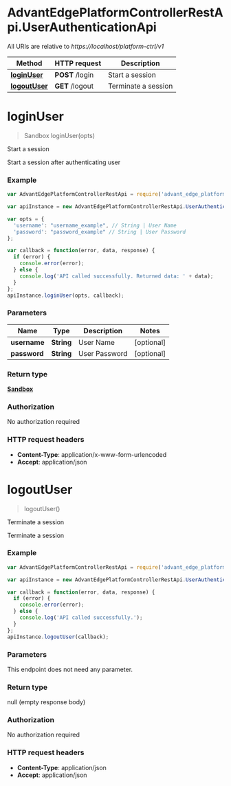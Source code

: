 # AdvantEdgePlatformControllerRestApi.UserAuthenticationApi

All URIs are relative to *https://localhost/platform-ctrl/v1*

Method | HTTP request | Description
------------- | ------------- | -------------
[**loginUser**](UserAuthenticationApi.md#loginUser) | **POST** /login | Start a session
[**logoutUser**](UserAuthenticationApi.md#logoutUser) | **GET** /logout | Terminate a session


<a name="loginUser"></a>
# **loginUser**
> Sandbox loginUser(opts)

Start a session

Start a session after authenticating user

### Example
```javascript
var AdvantEdgePlatformControllerRestApi = require('advant_edge_platform_controller_rest_api');

var apiInstance = new AdvantEdgePlatformControllerRestApi.UserAuthenticationApi();

var opts = { 
  'username': "username_example", // String | User Name
  'password': "password_example" // String | User Password
};

var callback = function(error, data, response) {
  if (error) {
    console.error(error);
  } else {
    console.log('API called successfully. Returned data: ' + data);
  }
};
apiInstance.loginUser(opts, callback);
```

### Parameters

Name | Type | Description  | Notes
------------- | ------------- | ------------- | -------------
 **username** | **String**| User Name | [optional] 
 **password** | **String**| User Password | [optional] 

### Return type

[**Sandbox**](Sandbox.md)

### Authorization

No authorization required

### HTTP request headers

 - **Content-Type**: application/x-www-form-urlencoded
 - **Accept**: application/json

<a name="logoutUser"></a>
# **logoutUser**
> logoutUser()

Terminate a session

Terminate a session

### Example
```javascript
var AdvantEdgePlatformControllerRestApi = require('advant_edge_platform_controller_rest_api');

var apiInstance = new AdvantEdgePlatformControllerRestApi.UserAuthenticationApi();

var callback = function(error, data, response) {
  if (error) {
    console.error(error);
  } else {
    console.log('API called successfully.');
  }
};
apiInstance.logoutUser(callback);
```

### Parameters
This endpoint does not need any parameter.

### Return type

null (empty response body)

### Authorization

No authorization required

### HTTP request headers

 - **Content-Type**: application/json
 - **Accept**: application/json

